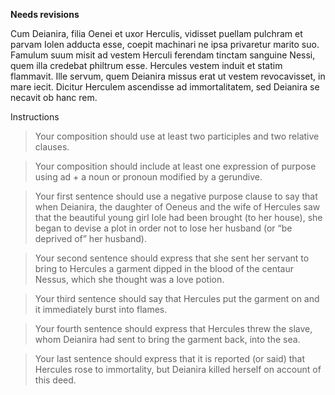 **Needs revisions**

Cum Deianira, filia Oenei et uxor Herculis, vidisset puellam pulchram et parvam Iolen adducta esse, coepit machinari ne ipsa privaretur marito suo. Famulum suum misit ad vestem  Herculi ferendam tinctam sanguine Nessi, quem illa credebat philtrum esse. Hercules vestem induit et statim flammavit. Ille servum, quem Deianira missus erat ut vestem revocavisset, in mare iecit. Dicitur Herculem ascendisse ad immortalitatem, sed Deianira se necavit ob hanc rem.

Instructions

> Your composition should use at least two participles and two relative clauses.

> Your composition should include at least one expression of purpose using ad + a noun or pronoun modified by a gerundive.

> Your first sentence should use a negative purpose clause to say that when Deianira, the daughter of Oeneus and the wife of Hercules saw that the beautiful young girl Iole had been brought (to her house), she began to devise a plot in order not to lose her husband (or “be deprived of” her husband).

> Your second sentence should express that she sent her servant to bring to Hercules a garment dipped in the blood of the centaur Nessus, which she thought was a love potion.

> Your third sentence should say that Hercules put the garment on and it immediately burst into flames.

> Your fourth sentence should express that Hercules threw the slave, whom Deianira had sent to bring the garment back, into the sea.

> Your last sentence should express that it is reported (or said) that Hercules rose to immortality, but Deianira killed herself on account of this deed.
